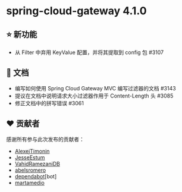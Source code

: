 # spring-cloud-gateway 4.1.0

## ⭐ 新功能

- 从 Filter 中弃用 KeyValue 配置，并将其提取到 config 包 #3107

## 📔 文档

- 编写如何使用 Spring Cloud Gateway MVC 编写过滤器的文档 #3143
- 提议在文档中说明请求大小过滤器作用于 Content-Length 头 #3085
- 修正文档中的拼写错误 #3061

## ❤️ 贡献者

感谢所有参与此次发布的贡献者：

- [AlexejTimonin](https://github.com/AlexejTimonin)
- [JesseEstum](https://github.com/JesseEstum)
- [VahidRamezaniDB](https://github.com/VahidRamezaniDB)
- [abelsromero](https://github.com/abelsromero)
- [dependabot](https://github.com/dependabot)[bot]
- [martamedio](https://github.com/martamedio)
```